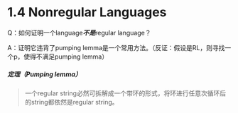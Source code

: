 # 1.4 Nonregular Languages

Q：如何证明一个language***不是***regular language？

A：证明它违背了pumping lemma是一个常用方法。（反证：假设是RL，则寻找一个p，使得不满足pumping lemma）

##### 定理（Pumping lemma）

> 一个regular string必然可拆解成一个带环的形式，将环进行任意次循环后的string都依然是regular string。

